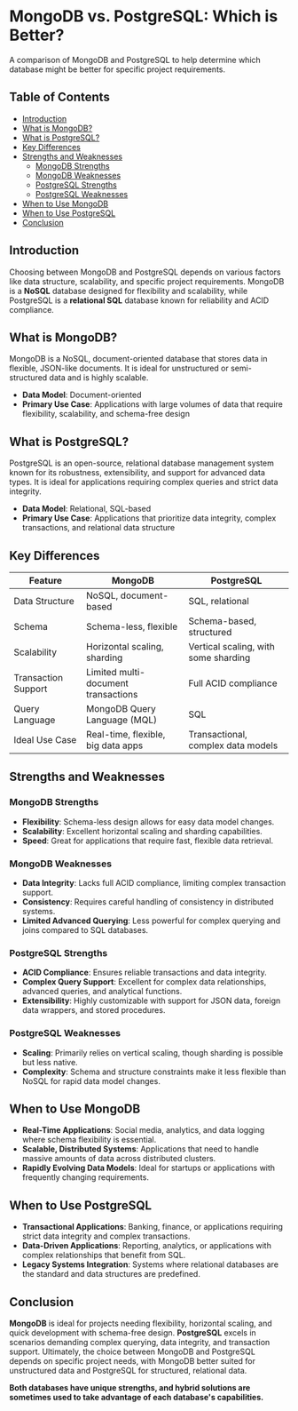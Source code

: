 # MongoDB vs. PostgreSQL: Which is Better?

A comparison of MongoDB and PostgreSQL to help determine which database might be better for specific project requirements.

## Table of Contents
- [Introduction](#introduction)
- [What is MongoDB?](#what-is-mongodb)
- [What is PostgreSQL?](#what-is-postgresql)
- [Key Differences](#key-differences)
- [Strengths and Weaknesses](#strengths-and-weaknesses)
  - [MongoDB Strengths](#mongodb-strengths)
  - [MongoDB Weaknesses](#mongodb-weaknesses)
  - [PostgreSQL Strengths](#postgresql-strengths)
  - [PostgreSQL Weaknesses](#postgresql-weaknesses)
- [When to Use MongoDB](#when-to-use-mongodb)
- [When to Use PostgreSQL](#when-to-use-postgresql)
- [Conclusion](#conclusion)

## Introduction
Choosing between MongoDB and PostgreSQL depends on various factors like data structure, scalability, and specific project requirements. MongoDB is a **NoSQL** database designed for flexibility and scalability, while PostgreSQL is a **relational SQL** database known for reliability and ACID compliance.

## What is MongoDB?
MongoDB is a NoSQL, document-oriented database that stores data in flexible, JSON-like documents. It is ideal for unstructured or semi-structured data and is highly scalable.

- **Data Model**: Document-oriented
- **Primary Use Case**: Applications with large volumes of data that require flexibility, scalability, and schema-free design

## What is PostgreSQL?
PostgreSQL is an open-source, relational database management system known for its robustness, extensibility, and support for advanced data types. It is ideal for applications requiring complex queries and strict data integrity.

- **Data Model**: Relational, SQL-based
- **Primary Use Case**: Applications that prioritize data integrity, complex transactions, and relational data structure

## Key Differences

| Feature               | MongoDB                                | PostgreSQL                          |
|-----------------------|----------------------------------------|-------------------------------------|
| Data Structure        | NoSQL, document-based                 | SQL, relational                     |
| Schema                | Schema-less, flexible                 | Schema-based, structured            |
| Scalability           | Horizontal scaling, sharding          | Vertical scaling, with some sharding|
| Transaction Support   | Limited multi-document transactions   | Full ACID compliance                |
| Query Language        | MongoDB Query Language (MQL)          | SQL                                 |
| Ideal Use Case        | Real-time, flexible, big data apps    | Transactional, complex data models  |

## Strengths and Weaknesses

### MongoDB Strengths
- **Flexibility**: Schema-less design allows for easy data model changes.
- **Scalability**: Excellent horizontal scaling and sharding capabilities.
- **Speed**: Great for applications that require fast, flexible data retrieval.

### MongoDB Weaknesses
- **Data Integrity**: Lacks full ACID compliance, limiting complex transaction support.
- **Consistency**: Requires careful handling of consistency in distributed systems.
- **Limited Advanced Querying**: Less powerful for complex querying and joins compared to SQL databases.

### PostgreSQL Strengths
- **ACID Compliance**: Ensures reliable transactions and data integrity.
- **Complex Query Support**: Excellent for complex data relationships, advanced queries, and analytical functions.
- **Extensibility**: Highly customizable with support for JSON data, foreign data wrappers, and stored procedures.

### PostgreSQL Weaknesses
- **Scaling**: Primarily relies on vertical scaling, though sharding is possible but less native.
- **Complexity**: Schema and structure constraints make it less flexible than NoSQL for rapid data model changes.

## When to Use MongoDB
- **Real-Time Applications**: Social media, analytics, and data logging where schema flexibility is essential.
- **Scalable, Distributed Systems**: Applications that need to handle massive amounts of data across distributed clusters.
- **Rapidly Evolving Data Models**: Ideal for startups or applications with frequently changing requirements.

## When to Use PostgreSQL
- **Transactional Applications**: Banking, finance, or applications requiring strict data integrity and complex transactions.
- **Data-Driven Applications**: Reporting, analytics, or applications with complex relationships that benefit from SQL.
- **Legacy Systems Integration**: Systems where relational databases are the standard and data structures are predefined.

## Conclusion
**MongoDB** is ideal for projects needing flexibility, horizontal scaling, and quick development with schema-free design. **PostgreSQL** excels in scenarios demanding complex querying, data integrity, and transaction support. Ultimately, the choice between MongoDB and PostgreSQL depends on specific project needs, with MongoDB better suited for unstructured data and PostgreSQL for structured, relational data.

**Both databases have unique strengths, and hybrid solutions are sometimes used to take advantage of each database's capabilities.**
